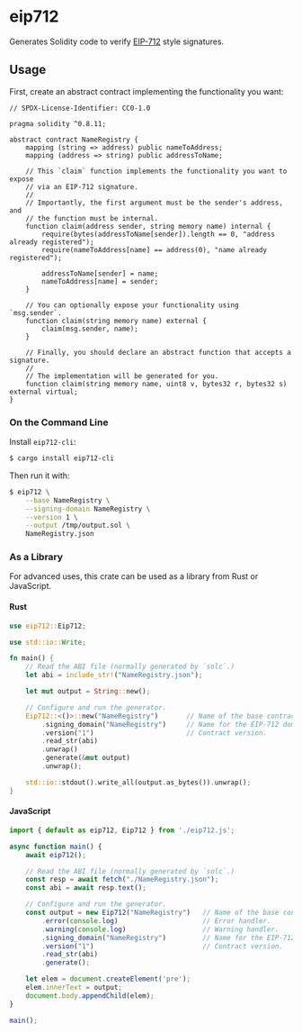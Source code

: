 eip712
======

Generates Solidity code to verify [EIP-712] style signatures.

## Usage

First, create an abstract contract implementing the functionality you want:

```solidity
// SPDX-License-Identifier: CC0-1.0

pragma solidity ^0.8.11;

abstract contract NameRegistry {
    mapping (string => address) public nameToAddress;
    mapping (address => string) public addressToName;

    // This `claim` function implements the functionality you want to expose
    // via an EIP-712 signature.
    //
    // Importantly, the first argument must be the sender's address, and
    // the function must be internal.
    function claim(address sender, string memory name) internal {
        require(bytes(addressToName[sender]).length == 0, "address already registered");
        require(nameToAddress[name] == address(0), "name already registered");

        addressToName[sender] = name;
        nameToAddress[name] = sender;
    }

    // You can optionally expose your functionality using `msg.sender`.
    function claim(string memory name) external {
        claim(msg.sender, name);
    }

    // Finally, you should declare an abstract function that accepts a signature.
    //
    // The implementation will be generated for you.
    function claim(string memory name, uint8 v, bytes32 r, bytes32 s) external virtual;
}
```

### On the Command Line

Install `eip712-cli`:

```bash
$ cargo install eip712-cli
```

Then run it with:

```bash
$ eip712 \
    --base NameRegistry \
    --signing-domain NameRegistry \
    --version 1 \
    --output /tmp/output.sol \
    NameRegistry.json
```

### As a Library

For advanced uses, this crate can be used as a library from Rust or JavaScript.

#### Rust

```rust
use eip712::Eip712;

use std::io::Write;

fn main() {
    // Read the ABI file (normally generated by `solc`.)
    let abi = include_str!("NameRegistry.json");

    let mut output = String::new();

    // Configure and run the generator.
    Eip712::<()>::new("NameRegistry")       // Name of the base contract.
        .signing_domain("NameRegistry")     // Name for the EIP-712 domain.
        .version("1")                       // Contract version.
        .read_str(abi)
        .unwrap()
        .generate(&mut output)
        .unwrap();

    std::io::stdout().write_all(output.as_bytes()).unwrap();
}
```

#### JavaScript

```javascript
import { default as eip712, Eip712 } from './eip712.js';

async function main() {
    await eip712();

    // Read the ABI file (normally generated by `solc`.)
    const resp = await fetch("./NameRegistry.json");
    const abi = await resp.text();

    // Configure and run the generator.
    const output = new Eip712("NameRegistry")   // Name of the base contract.
        .error(console.log)                     // Error handler.
        .warning(console.log)                   // Warning handler.
        .signing_domain("NameRegistry")         // Name for the EIP-712 domain.
        .version("1")                           // Contract version.
        .read_str(abi)
        .generate();

    let elem = document.createElement('pre');
    elem.innerText = output;
    document.body.appendChild(elem);
}

main();
```


[EIP-712]: https://eips.ethereum.org/EIPS/eip-712

